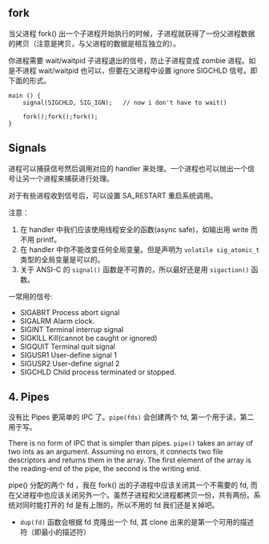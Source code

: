 ## fork

当父进程 fork() 出一个子进程开始执行的时候，子进程就获得了一份父进程数据的拷贝（注意是拷贝，与父进程的数据是相互独立的）。

你进程需要 wait/waitpid 子进程退出的信号，防止子进程变成 zombie 进程。如是不进程 wait/waitpid 也可以，但要在父进程中设置 ignore SIGCHLD 信号。即下面的形式。

```
main () {
    signal(SIGCHLD, SIG_IGN);   // now i don't have to wait()

    fork();fork();fork();
}
```

## Signals

进程可以捕获信号然后调用对应的 handler 来处理。一个进程也可以抛出一个信号让另一个进程来捕获进行处理。

对于有些进程收到信号后，可以设置 SA_RESTART 重启系统调用。

注意：
1. 在 handler 中我们应该使用线程安全的函数(async safe)，如输出用 write 而不用 printf。
2. 在 handler 中你不能改变任何全局变量。但是声明为 `volatile sig_atomic_t` 类型的全局变量是可以的。
3. 关于 ANSI-C 的 `signal()` 函数是不可靠的，所以最好还是用 `sigaction()` 函数。

一常用的信号:

- SIGABRT       Process abort signal
- SIGALRM       Alarm clock.
- SIGINT        Terminal interrup signal
- SIGKILL       Kill(cannot be caught or ignored)
- SIGQUIT       Terminal quit signal
- SIGUSR1       User-define signal 1
- SIGUSR2       User-define signal 2
- SIGCHLD       Child process terminated or stopped.

## 4. Pipes

没有比 Pipes 更简单的 IPC 了。`pipe(fds)` 会创建两个 fd, 第一个用于读，第二用于写。

There is no form of IPC that is simpler than pipes. `pipe()` takes an array of two ints as an argument. Assuming no errors, it connects two file descriptors and returns them in the array. The first element of the array is the reading-end of the pipe, the second is the writing end.

pipe() 分配的两个 fd ，我在 fork() 出的子进程中应该关闭其一个不需要的 fd, 而在父进程中也应该关闭另外一个。虽然子进程和父进程都拷贝一份，共有两份。系统对同时能打开的 fd 是有上限的，所以不用的 fd 我们还是关掉吧。

- `dup(fd)` 函数会根据 fd 克隆出一个 fd, 其 clone 出来的是第一个可用的描述符（即最小的描述符）
